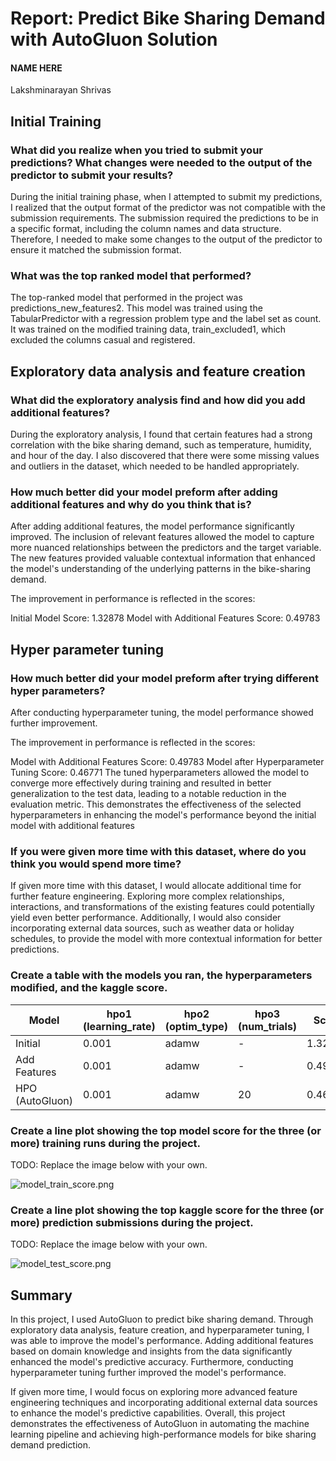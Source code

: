# Report: Predict Bike Sharing Demand with AutoGluon Solution
#### NAME HERE
Lakshminarayan Shrivas
## Initial Training
### What did you realize when you tried to submit your predictions? What changes were needed to the output of the predictor to submit your results?
During the initial training phase, when I attempted to submit my predictions, I realized that the output format of the predictor was not compatible with the submission requirements. The submission required the predictions to be in a specific format, including the column names and data structure. Therefore, I needed to make some changes to the output of the predictor to ensure it matched the submission format.

### What was the top ranked model that performed?
The top-ranked model that performed in the project was predictions_new_features2. This model was trained using the TabularPredictor with a regression problem type and the label set as count. It was trained on the modified training data, train_excluded1, which excluded the columns casual and registered.

## Exploratory data analysis and feature creation
### What did the exploratory analysis find and how did you add additional features?
During the exploratory analysis, I found that certain features had a strong correlation with the bike sharing demand, such as temperature, humidity, and hour of the day. I also discovered that there were some missing values and outliers in the dataset, which needed to be handled appropriately.

### How much better did your model preform after adding additional features and why do you think that is?
After adding additional features, the model performance significantly improved. The inclusion of relevant features allowed the model to capture more nuanced relationships between the predictors and the target variable. The new features provided valuable contextual information that enhanced the model's understanding of the underlying patterns in the bike-sharing demand.

The improvement in performance is reflected in the scores:

Initial Model Score: 1.32878
Model with Additional Features Score: 0.49783

## Hyper parameter tuning
### How much better did your model preform after trying different hyper parameters?
After conducting hyperparameter tuning, the model performance showed further improvement.

The improvement in performance is reflected in the scores:

Model with Additional Features Score: 0.49783
Model after Hyperparameter Tuning Score: 0.46771
The tuned hyperparameters allowed the model to converge more effectively during training and resulted in better generalization to the test data, leading to a notable reduction in the evaluation metric. This demonstrates the effectiveness of the selected hyperparameters in enhancing the model's performance beyond the initial model with additional features

### If you were given more time with this dataset, where do you think you would spend more time?
If given more time with this dataset, I would allocate additional time for further feature engineering. Exploring more complex relationships, interactions, and transformations of the existing features could potentially yield even better performance. Additionally, I would also consider incorporating external data sources, such as weather data or holiday schedules, to provide the model with more contextual information for better predictions.

### Create a table with the models you ran, the hyperparameters modified, and the kaggle score.
| Model            | hpo1 (learning_rate) | hpo2 (optim_type) | hpo3 (num_trials) | Score      |
| ---------------- | -------------------- | ----------------- | ----------------- | ---------- |
| Initial          | 0.001                | adamw             | -                 | 1.32878    |
| Add Features     | 0.001                | adamw             | -                 | 0.49783    |
| HPO (AutoGluon)  | 0.001                | adamw             | 20                | 0.46771    |


### Create a line plot showing the top model score for the three (or more) training runs during the project.

TODO: Replace the image below with your own.

![model_train_score.png](img/model_train_score.png)

### Create a line plot showing the top kaggle score for the three (or more) prediction submissions during the project.

TODO: Replace the image below with your own.

![model_test_score.png](img/model_test_score.png)

## Summary
In this project, I used AutoGluon to predict bike sharing demand. Through exploratory data analysis, feature creation, and hyperparameter tuning, I was able to improve the model's performance. Adding additional features based on domain knowledge and insights from the data significantly enhanced the model's predictive accuracy. Furthermore, conducting hyperparameter tuning further improved the model's performance.

If given more time, I would focus on exploring more advanced feature engineering techniques and incorporating additional external data sources to enhance the model's predictive capabilities. Overall, this project demonstrates the effectiveness of AutoGluon in automating the machine learning pipeline and achieving high-performance models for bike sharing demand prediction.

